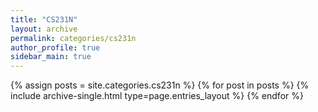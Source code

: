 ```yaml
---
title: "CS231N"
layout: archive
permalink: categories/cs231n
author_profile: true
sidebar_main: true
---
```



{% assign posts = site.categories.cs231n %}
{% for post in posts %} {% include archive-single.html type=page.entries_layout %} {% endfor %}